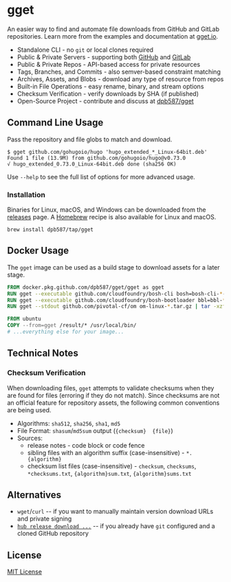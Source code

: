 # gget

An easier way to find and automate file downloads from GitHub and GitLab repositories. Learn more from the examples and documentation at [gget.io](https://gget.io/).

 * Standalone CLI - no `git` or local clones required
 * Public & Private Servers - supporting both [GitHub](https://github.com/) and [GitLab](https://gitlab.com/)
 * Public & Private Repos - API-based access for private resources
 * Tags, Branches, and Commits - also semver-based constraint matching
 * Archives, Assets, and Blobs - download any type of resource from repos
 * Built-in File Operations - easy rename, binary, and stream options
 * Checksum Verification - verify downloads by SHA (if published)
 * Open-Source Project - contribute and discuss at [dpb587/gget](https://github.com/dpb587/gget)

## Command Line Usage

Pass the repository and file globs to match and download.

```
$ gget github.com/gohugoio/hugo 'hugo_extended_*_Linux-64bit.deb'
Found 1 file (13.9M) from github.com/gohugoio/hugo@v0.73.0
√ hugo_extended_0.73.0_Linux-64bit.deb done (sha256 OK)
```

Use `--help` to see the full list of options for more advanced usage.

### Installation

Binaries for Linux, macOS, and Windows can be downloaded from the [releases](https://github.com/dpb587/gget/releases) page. A [Homebrew](https://brew.sh/) recipe is also available for Linux and macOS.

```
brew install dpb587/tap/gget
```

## Docker Usage

The `gget` image can be used as a build stage to download assets for a later stage.

```dockerfile
FROM docker.pkg.github.com/dpb587/gget/gget as gget
RUN gget --executable github.com/cloudfoundry/bosh-cli bosh=bosh-cli-*-linux-amd64
RUN gget --executable github.com/cloudfoundry/bosh-bootloader bbl=bbl-*_linux_x86-64
RUN gget --stdout github.com/pivotal-cf/om om-linux-*.tar.gz | tar -xzf- om

FROM ubuntu
COPY --from=gget /result/* /usr/local/bin/
# ...everything else for your image...
```

## Technical Notes

### Checksum Verification

When downloading files, `gget` attempts to validate checksums when they are found for files (erroring if they do not match). Since checksums are not an official feature for repository assets, the following common conventions are being used.

 * Algorithms: `sha512`, `sha256`, `sha1`, `md5`
 * File Format: `shasum`/`md5sum` output (`{checksum}  {file}`)
 * Sources:
    * release notes - code block or code fence
    * sibling files with an algorithm suffix (case-insensitive) - `*.{algorithm}`
    * checksum list files (case-insensitive) - `checksum`, `checksums`, `*checksums.txt`, `{algorithm}sum.txt`, `{algorithm}sums.txt`

## Alternatives

 * `wget`/`curl` -- if you want to manually maintain version download URLs and private signing
 * [`hub release download ...`](https://github.com/github/hub) -- if you already have `git` configured and a cloned GitHub repository

## License

[MIT License](LICENSE)
